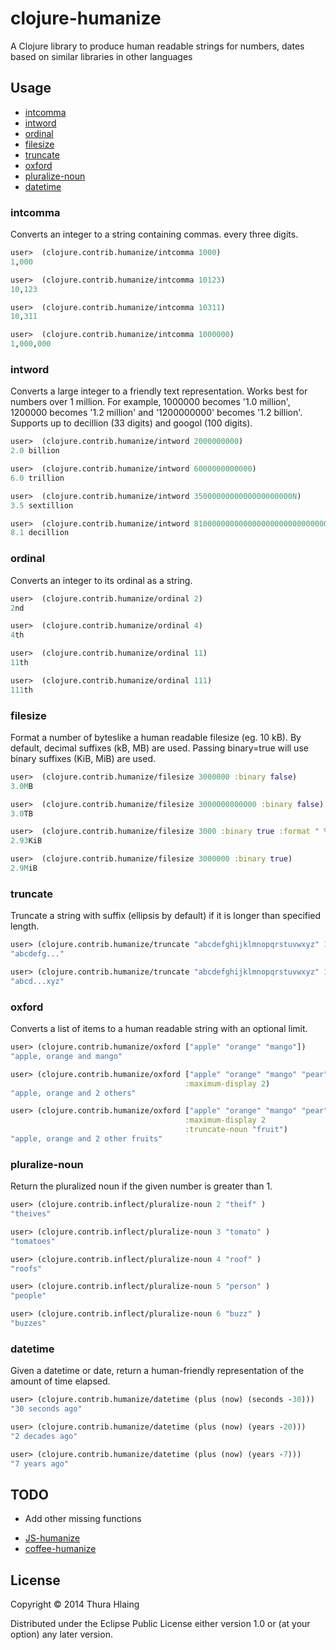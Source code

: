 
# clojure-humanize

A Clojure library to produce human readable strings for numbers, dates
based on similar libraries in other languages

## Usage

* [intcomma](#intcomma)
* [intword](#intword)
* [ordinal](#ordinal)
* [filesize](#filesize)
* [truncate](#truncate)
* [oxford](#oxford)
* [pluralize-noun](#pluralize-noun)
* [datetime](#datetime)

### intcomma

Converts an integer to a string containing commas. every three digits.

```clojure
user>  (clojure.contrib.humanize/intcomma 1000)
1,000

user>  (clojure.contrib.humanize/intcomma 10123)
10,123

user>  (clojure.contrib.humanize/intcomma 10311)
10,311

user>  (clojure.contrib.humanize/intcomma 1000000)
1,000,000
```

### intword

Converts a large integer to a friendly text representation. Works best
for numbers over 1 million. For example, 1000000 becomes '1.0
million', 1200000 becomes '1.2 million' and '1200000000' becomes '1.2
billion'.  Supports up to decillion (33 digits) and googol (100
digits).

```clojure
user>  (clojure.contrib.humanize/intword 2000000000)
2.0 billion

user>  (clojure.contrib.humanize/intword 6000000000000)
6.0 trillion

user>  (clojure.contrib.humanize/intword 3500000000000000000000N)
3.5 sextillion

user>  (clojure.contrib.humanize/intword 8100000000000000000000000000000000N)
8.1 decillion
```

### ordinal

Converts an integer to its ordinal as a string.

```clojure
user>  (clojure.contrib.humanize/ordinal 2)
2nd

user>  (clojure.contrib.humanize/ordinal 4)
4th

user>  (clojure.contrib.humanize/ordinal 11)
11th

user>  (clojure.contrib.humanize/ordinal 111)
111th
```

### filesize

Format a number of byteslike a human readable filesize (eg. 10 kB).
By default, decimal suffixes (kB, MB) are used.  Passing binary=true
will use binary suffixes (KiB, MiB) are used.

```clojure
user>  (clojure.contrib.humanize/filesize 3000000 :binary false)
3.0MB

user>  (clojure.contrib.humanize/filesize 3000000000000 :binary false)
3.0TB

user>  (clojure.contrib.humanize/filesize 3000 :binary true :format " %.2f "" ")
2.93KiB

user>  (clojure.contrib.humanize/filesize 3000000 :binary true)
2.9MiB
```

### truncate

Truncate a string with suffix (ellipsis by default) if it is longer
than specified length.

```clojure
user> (clojure.contrib.humanize/truncate "abcdefghijklmnopqrstuvwxyz" 10)
"abcdefg..."

user> (clojure.contrib.humanize/truncate "abcdefghijklmnopqrstuvwxyz" 10 "...xyz")
"abcd...xyz"
```

### oxford
Converts a list of items to a human readable string with an optional
limit.

```clojure
user> (clojure.contrib.humanize/oxford ["apple" "orange" "mango"])
"apple, orange and mango"

user> (clojure.contrib.humanize/oxford ["apple" "orange" "mango" "pear"]
                                       :maximum-display 2)
"apple, orange and 2 others"

user> (clojure.contrib.humanize/oxford ["apple" "orange" "mango" "pear"]
                                       :maximum-display 2
                                       :truncate-noun "fruit")
"apple, orange and 2 other fruits"
```

### pluralize-noun

Return the pluralized noun if the given number is greater than 1.

```clojure
user> (clojure.contrib.inflect/pluralize-noun 2 "theif" )
"theives"

user> (clojure.contrib.inflect/pluralize-noun 3 "tomato" )
"tomatoes"

user> (clojure.contrib.inflect/pluralize-noun 4 "roof" )
"roofs"

user> (clojure.contrib.inflect/pluralize-noun 5 "person" )
"people"

user> (clojure.contrib.inflect/pluralize-noun 6 "buzz" )
"buzzes"

```

### datetime

Given a datetime or date, return a human-friendly representation
of the amount of time elapsed.

```clojure
user> (clojure.contrib.humanize/datetime (plus (now) (seconds -30)))
"30 seconds ago"

user> (clojure.contrib.humanize/datetime (plus (now) (years -20)))
"2 decades ago"

user> (clojure.contrib.humanize/datetime (plus (now) (years -7)))
"7 years ago"

```

## TODO

+ Add other missing functions
* [JS-humanize](https://github.com/milanvrekic/JS-humanize)
* [coffee-humanize](https://github.com/HubSpot/humanize/)


## License

Copyright © 2014 Thura Hlaing

Distributed under the Eclipse Public License either version 1.0 or (at
your option) any later version.
